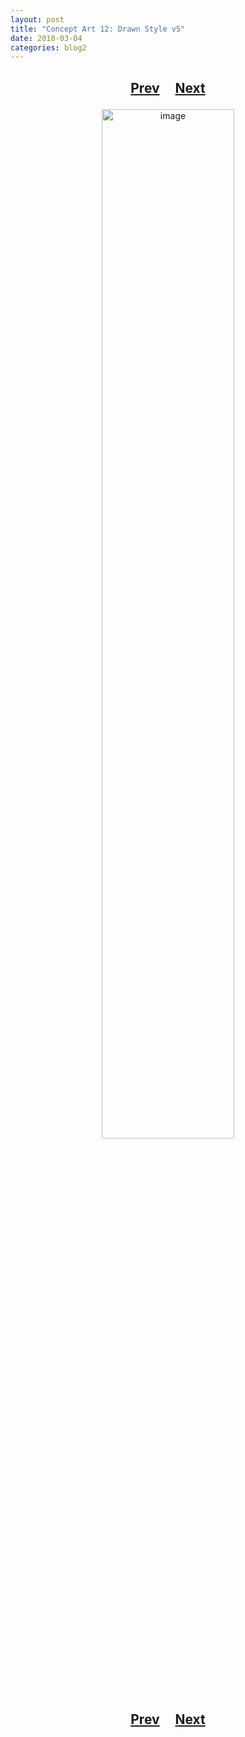 ```yaml
---
layout: post
title: "Concept Art 12: Drawn Style v5"
date: 2018-03-04
categories: blog2
---
```


<h2>
  <p style="text-align:center;">
    <a href="/wingsofthechorus/archive/2018/02/20/conceptart11">Prev</a>
    &nbsp;&nbsp;&nbsp;
    <a href="/wingsofthechorus/archive/2018/03/05/conceptart13">Next</a>
  </p>
</h2>

<p style="text-align:center;">
  <img src="/wingsofthechorus/images/conceptart/ca12.png" width="65%" alt="image"/>
</p>

<h2>
  <p style="text-align:center;">
    <a href="/wingsofthechorus/archive/2018/02/20/conceptart11">Prev</a>
    &nbsp;&nbsp;&nbsp;
    <a href="/wingsofthechorus/archive/2018/03/05/conceptart13">Next</a>
  </p>
</h2>
